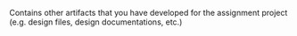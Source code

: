 Contains other artifacts that you have developed for the assignment project (e.g. design files, design documentations, etc.)